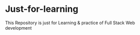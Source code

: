 # Just-for-learning
This Repository is just for Learning &amp; practice of Full Stack Web development
